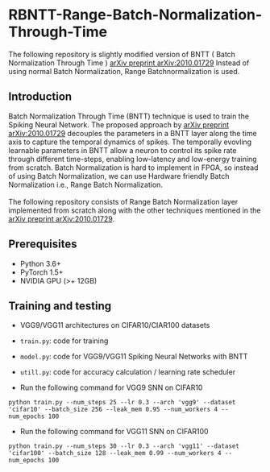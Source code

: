 # RBNTT-Range-Batch-Normalization-Through-Time
The following repository is slightly modified version of BNTT ( Batch Normalization Through Time )
[arXiv preprint arXiv:2010.01729](https://arxiv.org/abs/2010.01729)
Instead of using normal Batch Normalization, Range Batchnormalization is used.

## Introduction
 Batch Normalization Through Time (BNTT) technique is used to train the Spiking Neural Network. The proposed approach by [arXiv preprint arXiv:2010.01729](https://arxiv.org/abs/2010.01729) decouples the parameters in a BNTT layer along the time axis to capture the temporal dynamics of spikes.
  The temporally evovling learnable parameters in BNTT allow a neuron to control its spike rate through different time-steps, enabling low-latency and low-energy training from scratch.
  Batch Normalization is hard to implement in FPGA, so instead of using Batch Normalization, we can use Hardware friendly Batch Normalization i.e., Range Batch Normalization.\
  \
  The following repository consists of Range Batch Normalization layer implemented from scratch along with the other techniques mentioned in the [arXiv preprint arXiv:2010.01729](https://arxiv.org/abs/2010.01729).
  
  ## Prerequisites
  * Python 3.6+
  * PyTorch 1.5+
  * NVIDIA GPU (>+ 12GB)
  
  
  ## Training and testing
* VGG9/VGG11 architectures on CIFAR10/CIAR100 datasets

* ```train.py```: code for training  
* ```model.py```: code for VGG9/VGG11 Spiking Neural Networks with BNTT  
* ```utill.py```: code for accuracy calculation / learning rate scheduler

* Run the following command for VGG9 SNN on CIFAR10
```
python train.py --num_steps 25 --lr 0.3 --arch 'vgg9' --dataset 'cifar10' --batch_size 256 --leak_mem 0.95 --num_workers 4 --num_epochs 100
```
* Run the following command for VGG11 SNN on CIFAR100
```
python train.py --num_steps 30 --lr 0.3 --arch 'vgg11' --dataset 'cifar100' --batch_size 128 --leak_mem 0.99 --num_workers 4 --num_epochs 100
```
